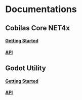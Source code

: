# Documentations

## Cobilas Core NET4x

#### [Getting Started](core-net4x-getting-started.html)
#### [API](com.cobilas.cs.lib.core.net4x.api/Cobilas.html)

## Godot Utility

#### [Getting Started](gd-utility-getting-started.html)
#### [API](com.cobilas.godot.utility.api/Cobilas.GodotEngine.Utility.html)